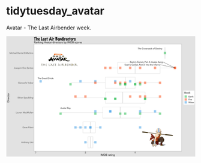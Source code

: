 # tidytuesday_avatar
Avatar - The Last Airbender week.

<img src="https://github.com/lhopkins78/tidytuesday_avatar/blob/master/avatar.png">
